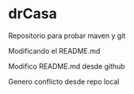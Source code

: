 # drCasa
Repositorio para probar maven y git

Modificando el README.md

Modifico README.md desde github

Genero conflicto desde repo local